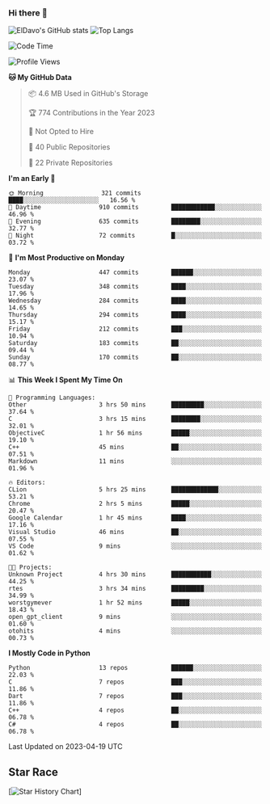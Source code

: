 ### Hi there 👋
![ElDavo's GitHub stats](https://github-readme-stats.vercel.app/api?username=ElDavoo&show_icons=true&theme=chartreuse-dark)
![Top Langs](https://github-readme-stats.vercel.app/api/top-langs/?username=ElDavoo&theme=chartreuse-dark&layout=compact)

<!--START_SECTION:waka-->
![Code Time](http://img.shields.io/badge/Code%20Time-22%20hrs%2024%20mins-blue)

![Profile Views](http://img.shields.io/badge/Profile%20Views-3-blue)

**🐱 My GitHub Data** 

> 📦 4.6 MB Used in GitHub's Storage 
 > 
> 🏆 774 Contributions in the Year 2023
 > 
> 🚫 Not Opted to Hire
 > 
> 📜 40 Public Repositories 
 > 
> 🔑 22 Private Repositories 
 > 
**I'm an Early 🐤** 

```text
🌞 Morning                321 commits         ████░░░░░░░░░░░░░░░░░░░░░   16.56 % 
🌆 Daytime                910 commits         ████████████░░░░░░░░░░░░░   46.96 % 
🌃 Evening                635 commits         ████████░░░░░░░░░░░░░░░░░   32.77 % 
🌙 Night                  72 commits          █░░░░░░░░░░░░░░░░░░░░░░░░   03.72 % 
```
📅 **I'm Most Productive on Monday** 

```text
Monday                   447 commits         ██████░░░░░░░░░░░░░░░░░░░   23.07 % 
Tuesday                  348 commits         ████░░░░░░░░░░░░░░░░░░░░░   17.96 % 
Wednesday                284 commits         ████░░░░░░░░░░░░░░░░░░░░░   14.65 % 
Thursday                 294 commits         ████░░░░░░░░░░░░░░░░░░░░░   15.17 % 
Friday                   212 commits         ███░░░░░░░░░░░░░░░░░░░░░░   10.94 % 
Saturday                 183 commits         ██░░░░░░░░░░░░░░░░░░░░░░░   09.44 % 
Sunday                   170 commits         ██░░░░░░░░░░░░░░░░░░░░░░░   08.77 % 
```


📊 **This Week I Spent My Time On** 

```text
💬 Programming Languages: 
Other                    3 hrs 50 mins       █████████░░░░░░░░░░░░░░░░   37.64 % 
C                        3 hrs 15 mins       ████████░░░░░░░░░░░░░░░░░   32.01 % 
ObjectiveC               1 hr 56 mins        █████░░░░░░░░░░░░░░░░░░░░   19.10 % 
C++                      45 mins             ██░░░░░░░░░░░░░░░░░░░░░░░   07.51 % 
Markdown                 11 mins             ░░░░░░░░░░░░░░░░░░░░░░░░░   01.96 % 

🔥 Editors: 
CLion                    5 hrs 25 mins       █████████████░░░░░░░░░░░░   53.21 % 
Chrome                   2 hrs 5 mins        █████░░░░░░░░░░░░░░░░░░░░   20.47 % 
Google Calendar          1 hr 45 mins        ████░░░░░░░░░░░░░░░░░░░░░   17.16 % 
Visual Studio            46 mins             ██░░░░░░░░░░░░░░░░░░░░░░░   07.55 % 
VS Code                  9 mins              ░░░░░░░░░░░░░░░░░░░░░░░░░   01.62 % 

🐱‍💻 Projects: 
Unknown Project          4 hrs 30 mins       ███████████░░░░░░░░░░░░░░   44.25 % 
rtes                     3 hrs 34 mins       █████████░░░░░░░░░░░░░░░░   34.99 % 
worstgymever             1 hr 52 mins        █████░░░░░░░░░░░░░░░░░░░░   18.43 % 
open_gpt_client          9 mins              ░░░░░░░░░░░░░░░░░░░░░░░░░   01.60 % 
otohits                  4 mins              ░░░░░░░░░░░░░░░░░░░░░░░░░   00.73 % 
```

**I Mostly Code in Python** 

```text
Python                   13 repos            ██████░░░░░░░░░░░░░░░░░░░   22.03 % 
C                        7 repos             ███░░░░░░░░░░░░░░░░░░░░░░   11.86 % 
Dart                     7 repos             ███░░░░░░░░░░░░░░░░░░░░░░   11.86 % 
C++                      4 repos             ██░░░░░░░░░░░░░░░░░░░░░░░   06.78 % 
C#                       4 repos             ██░░░░░░░░░░░░░░░░░░░░░░░   06.78 % 
```




 Last Updated on 2023-04-19 UTC
<!--END_SECTION:waka-->

## Star Race

[![Star History Chart](https://api.star-history.com/svg?repos=ElDavoo/WhatsApp-Crypt14-Crypt15-Decrypter,ElDavoo/TuringOS,EliteAndroidApps/WhatsApp-Crypt12-Decrypter,KnugiHK/Whatsapp-Chat-Exporter&type=Date)]
